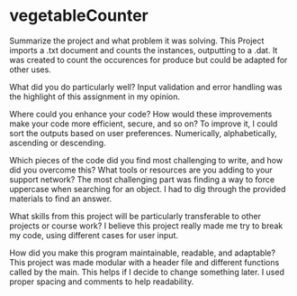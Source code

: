 # vegetableCounter
Summarize the project and what problem it was solving.
This Project imports a .txt document and counts the instances, outputting to a .dat. It was created to count the occurences for produce but could be adapted for other uses. 

What did you do particularly well?
Input validation and error handling was the highlight of this assignment in my opinion.

Where could you enhance your code? How would these improvements make your code more efficient, secure, and so on?
To improve it, I could sort the outputs based on user preferences. Numerically, alphabetically, ascending or descending.

Which pieces of the code did you find most challenging to write, and how did you overcome this? What tools or resources are you adding to your support network?
The most challenging part was finding a way to force uppercase when searching for an object. I had to dig through the provided materials to find an answer.

What skills from this project will be particularly transferable to other projects or course work?
I believe this project really made me try to break my code, using different cases for user input.

How did you make this program maintainable, readable, and adaptable?
This project was made modular with a header file and different functions called by the main. This helps if I decide to change something later. I used proper spacing and comments to help readability. 
